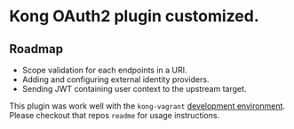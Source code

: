 # Kong OAuth2 plugin customized.

## Roadmap
* Scope validation for each endpoints in a URI.
* Adding and configuring external identity providers.
* Sending JWT containing user context to the upstream target.

This plugin was work well with the `kong-vagrant` 
[development environment](https://github.com/Mashape/kong-vagrant). Please
checkout that repos `readme` for usage instructions.
